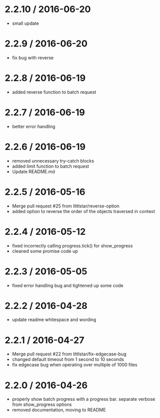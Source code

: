 
2.2.10 / 2016-06-20
===================

  * small update

2.2.9 / 2016-06-20
==================

  * fix bug with reverse

2.2.8 / 2016-06-19
==================

  * added reverse function to batch request

2.2.7 / 2016-06-19
==================

  * better error handling

2.2.6 / 2016-06-19
==================

  * removed unnecessary try-catch blocks
  * added limit function to batch request
  * Update README.md

2.2.5 / 2016-05-16
==================

  * Merge pull request #25 from littlstar/reverse-option
  * added option to reverse the order of the objects traversed in context

2.2.4 / 2016-05-12
==================

  * fixed incorrectly calling progress.tick() for show_progress
  * cleaned some promise code up

2.2.3 / 2016-05-05
==================

  * fixed error handling bug and tightened up some code

2.2.2 / 2016-04-28
==================

  * update readme whitespace and wording

2.2.1 / 2016-04-27
==================

  * Merge pull request #22 from littlstar/fix-edgecase-bug
  * changed default timeout from 1 second to 10 seconds
  * fix edgecase bug when operating over multiple of 1000 files

2.2.0 / 2016-04-26
==================

  * properly show batch progress with a progress bar. separate verbose from show_progress options
  * removed documentation, moving to README
